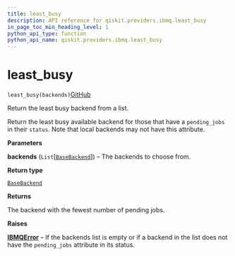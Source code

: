 ```yaml
---
title: least_busy
description: API reference for qiskit.providers.ibmq.least_busy
in_page_toc_min_heading_level: 1
python_api_type: function
python_api_name: qiskit.providers.ibmq.least_busy
---
```


# least\_busy

<span id="qiskit.providers.ibmq.least_busy" />

`least_busy(backends)`[GitHub](https://github.com/qiskit/qiskit-ibmq-provider/tree/stable/0.7/qiskit/providers/ibmq/__init__.py "view source code")

Return the least busy backend from a list.

Return the least busy available backend for those that have a `pending_jobs` in their `status`. Note that local backends may not have this attribute.

**Parameters**

**backends** (`List`\[[`BaseBackend`](qiskit.providers.BaseBackend "qiskit.providers.basebackend.BaseBackend")]) – The backends to choose from.

**Return type**

[`BaseBackend`](qiskit.providers.BaseBackend "qiskit.providers.basebackend.BaseBackend")

**Returns**

The backend with the fewest number of pending jobs.

**Raises**

[**IBMQError**](qiskit.providers.ibmq.IBMQError "qiskit.providers.ibmq.IBMQError") – If the backends list is empty or if a backend in the list does not have the `pending_jobs` attribute in its status.


